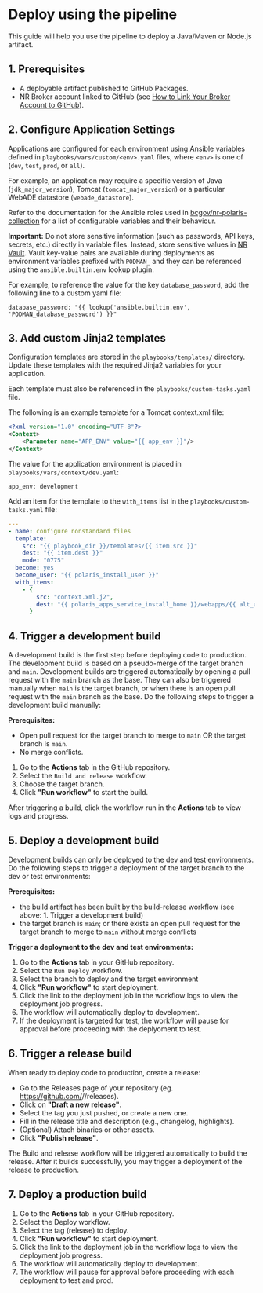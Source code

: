 # Deploy using the pipeline

This guide will help you use the pipeline to deploy a Java/Maven or Node.js artifact.

## 1. Prerequisites

- A deployable artifact published to GitHub Packages.
- NR Broker account linked to GitHub (see [How to Link Your Broker Account to GitHub](https://apps.nrs.gov.bc.ca/int/confluence/display/OSCAR/Linking+to+a+GitHub+account)).

## 2. Configure Application Settings

Applications are configured for each environment using Ansible variables defined in `playbooks/vars/custom/<env>.yaml` files, where `<env>` is one of (`dev`, `test`, `prod`, or `all`).

For example, an application may require a specific version of Java (`jdk_major_version`), Tomcat (`tomcat_major_version`) or a particular WebADE datastore (`webade_datastore`).

Refer to the documentation for the Ansible roles used in [bcgov/nr-polaris-collection](https://github.com/bcgov/nr-polaris-collection/blob/main/README.md) for a list of configurable variables and their behaviour.

**Important:** Do not store sensitive information (such as passwords, API keys, secrets, etc.) directly in variable files. Instead, store sensitive values in [NR Vault](https://knox.io.nrs.gov.bc.ca). Vault key-value pairs are available during deployments as environment variables prefixed with `PODMAN_` and they can be referenced using the `ansible.builtin.env` lookup plugin.

For example, to reference the value for the key `database_password`, add the following line to a custom yaml file:

```
database_password: "{{ lookup('ansible.builtin.env', 'PODMAN_database_password') }}"
```

## 3. Add custom Jinja2 templates

Configuration templates are stored in the `playbooks/templates/` directory. Update these templates with the required Jinja2 variables for your application.

Each template must also be referenced in the `playbooks/custom-tasks.yaml` file.

The following is an example template for a Tomcat context.xml file:

```xml
<?xml version="1.0" encoding="UTF-8"?>
<Context>
    <Parameter name="APP_ENV" value="{{ app_env }}"/>
</Context>
```

The value for the application environment is placed in `playbooks/vars/context/dev.yaml`:

```
app_env: development
```

Add an item for the template to the `with_items` list in the `playbooks/custom-tasks.yaml` file:

```yaml
---
- name: configure nonstandard files
  template:
    src: "{{ playbook_dir }}/templates/{{ item.src }}"
    dest: "{{ item.dest }}"
    mode: "0775"
  become: yes
  become_user: "{{ polaris_install_user }}"
  with_items:
    - {
        src: "context.xml.j2",
        dest: "{{ polaris_apps_service_install_home }}/webapps/{{ alt_app_dir_name | default(context) }}/META-INF/context.xml"
      }
```

## 4. Trigger a development build

A development build is the first step before deploying code to production. The development build is based on a pseudo-merge of the target branch and `main`. Development builds are triggered automatically by opening a pull request with the `main` branch as the base. They can also be triggered manually when `main` is the target branch, or when there is an open pull request with the `main` branch as the base. Do the following steps to trigger a development build manually:

**Prerequisites:**

- Open pull request for the target branch to merge to `main` OR the target branch is `main`.
- No merge conflicts.

1. Go to the **Actions** tab in the GitHub repository.
2. Select the `Build and release` workflow.
3. Choose the target branch.
4. Click **"Run workflow"** to start the build.

After triggering a build, click the workflow run in the **Actions** tab to view logs and progress.

## 5. Deploy a development build

Development builds can only be deployed to the dev and test environments. Do the following steps to trigger a deployment of the target branch to the dev or test environments:

**Prerequisites:**

- the build artifact has been built by the build-release workflow (see above: 1. Trigger a development build)
- the target branch is `main`; or there exists an open pull request for the target branch to merge to `main` without merge conflicts

**Trigger a deployment to the dev and test environments:**

1. Go to the **Actions** tab in your GitHub repository.
2. Select the `Run Deploy` workflow.
3. Select the branch to deploy and the target environment
4. Click **"Run workflow"** to start deployment.
5. Click the link to the deployment job in the workflow logs to view the deployment job progress.
6. The workflow will automatically deploy to development.
7. If the deployment is targeted for test, the workflow will pause for approval before proceeding with the deplyoment to test.

## 6. Trigger a release build

When ready to deploy code to production, create a release:

  - Go to the Releases page of your repository (eg. https://github.com/<org>/<repo>/releases).
  - Click on **"Draft a new release"**.
  - Select the tag you just pushed, or create a new one.
  - Fill in the release title and description (e.g., changelog, highlights).
  - (Optional) Attach binaries or other assets.
  - Click **"Publish release"**.

The Build and release workflow will be triggered automatically to build the release. After it builds successfully, you may trigger a deployment of the release to production.

## 7. Deploy a production build

1. Go to the **Actions** tab in your GitHub repository.
2. Select the Deploy workflow.
3. Select the tag (release) to deploy.
4. Click **"Run workflow"** to start deployment.
5. Click the link to the deployment job in the workflow logs to view the deployment job progress.
6. The workflow will automatically deploy to development.
7. The workflow will pause for approval before proceeding with each deployment to test and prod.
